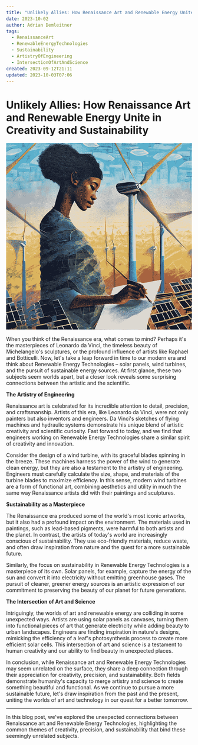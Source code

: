 ```yaml
---
title: "Unlikely Allies: How Renaissance Art and Renewable Energy Unite in Creativity and Sustainability"
date: 2023-10-02
author: Adrian Demleitner
tags:
  - RenaissanceArt
  - RenewableEnergyTechnologies
  - Sustainability
  - ArtistryOfEngineering
  - IntersectionOfArtAndScience
created: 2023-09-12T21:11
updated: 2023-10-03T07:06
---
```


# Unlikely Allies: How Renaissance Art and Renewable Energy Unite in Creativity and Sustainability

![](assets/Firefly%2020231002075003.png)

When you think of the Renaissance era, what comes to mind? Perhaps it's the masterpieces of Leonardo da Vinci, the timeless beauty of Michelangelo's sculptures, or the profound influence of artists like Raphael and Botticelli. Now, let's take a leap forward in time to our modern era and think about Renewable Energy Technologies – solar panels, wind turbines, and the pursuit of sustainable energy sources. At first glance, these two subjects seem worlds apart, but a closer look reveals some surprising connections between the artistic and the scientific.

**The Artistry of Engineering**

Renaissance art is celebrated for its incredible attention to detail, precision, and craftsmanship. Artists of this era, like Leonardo da Vinci, were not only painters but also inventors and engineers. Da Vinci's sketches of flying machines and hydraulic systems demonstrate his unique blend of artistic creativity and scientific curiosity. Fast forward to today, and we find that engineers working on Renewable Energy Technologies share a similar spirit of creativity and innovation.

Consider the design of a wind turbine, with its graceful blades spinning in the breeze. These machines harness the power of the wind to generate clean energy, but they are also a testament to the artistry of engineering. Engineers must carefully calculate the size, shape, and materials of the turbine blades to maximize efficiency. In this sense, modern wind turbines are a form of functional art, combining aesthetics and utility in much the same way Renaissance artists did with their paintings and sculptures.

**Sustainability as a Masterpiece**

The Renaissance era produced some of the world's most iconic artworks, but it also had a profound impact on the environment. The materials used in paintings, such as lead-based pigments, were harmful to both artists and the planet. In contrast, the artists of today's world are increasingly conscious of sustainability. They use eco-friendly materials, reduce waste, and often draw inspiration from nature and the quest for a more sustainable future.

Similarly, the focus on sustainability in Renewable Energy Technologies is a masterpiece of its own. Solar panels, for example, capture the energy of the sun and convert it into electricity without emitting greenhouse gases. The pursuit of cleaner, greener energy sources is an artistic expression of our commitment to preserving the beauty of our planet for future generations.

**The Intersection of Art and Science**

Intriguingly, the worlds of art and renewable energy are colliding in some unexpected ways. Artists are using solar panels as canvases, turning them into functional pieces of art that generate electricity while adding beauty to urban landscapes. Engineers are finding inspiration in nature's designs, mimicking the efficiency of a leaf's photosynthesis process to create more efficient solar cells. This intersection of art and science is a testament to human creativity and our ability to find beauty in unexpected places.

In conclusion, while Renaissance art and Renewable Energy Technologies may seem unrelated on the surface, they share a deep connection through their appreciation for creativity, precision, and sustainability. Both fields demonstrate humanity's capacity to merge artistry and science to create something beautiful and functional. As we continue to pursue a more sustainable future, let's draw inspiration from the past and the present, uniting the worlds of art and technology in our quest for a better tomorrow.

--- 

In this blog post, we've explored the unexpected connections between Renaissance art and Renewable Energy Technologies, highlighting the common themes of creativity, precision, and sustainability that bind these seemingly unrelated subjects.